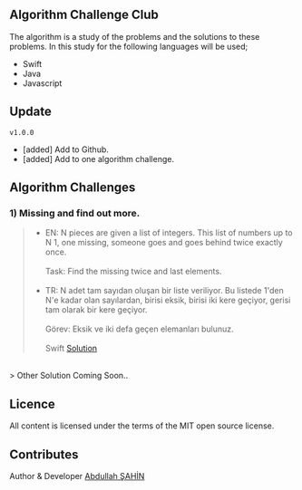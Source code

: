## **Algorithm Challenge Club**

The algorithm is a study of the problems and the solutions to these problems.
In this study for the following languages will be used;
* Swift
* Java
* Javascript

## **Update**

`v1.0.0`
* [added] Add to Github.
* [added] Add to one algorithm challenge.

## **Algorithm Challenges**

### 1) Missing and find out more.
> * EN: N pieces are given a list of integers. This list of numbers up to N 1, one missing, someone goes and goes behind twice exactly once. <br><br>Task: Find the missing twice and last elements.
<br><br>
> * TR: N adet tam sayıdan oluşan bir liste veriliyor. Bu listede 1'den N'e kadar olan sayılardan, birisi eksik, birisi iki kere geçiyor, gerisi tam olarak bir kere geçiyor. <br><br>
Görev: Eksik ve iki defa geçen elemanları bulunuz.
<br><br>
> Swift [Solution](http://nbviewer.ipython.org/github/donnemartin/interactive-coding-challenges/blob/master/arrays_strings/unique_chars/unique_chars_solution.ipynb)
<br>
> Other Solution Coming Soon..

## **Licence**

All content is licensed under the terms of the MIT open source license.

## **Contributes**

Author & Developer [Abdullah ŞAHİN](https://twitter.com/mrabdullahsahin)
